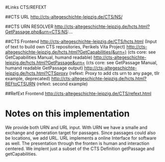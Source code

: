 #Links CTS/REFEXT

##CTS URL 
http://cts-altegeschichte-leipzig.de/CTS/NS/

##CTS URN RESOLVER
http://cts-altegeschichte-leipzig.de/hcts.html?GetPassage.php&urn=CTS:NS:...

##CTS Frontend
http://cts-altegeschichte-leipzig.de/CTS/hcts.html
(Input of text to build own CTS repositories, Perikels Vita Project)
http://cts-altegeschichte-leipzig.de/hcts.html?GetCapabilities(&urn=)
(cts core: see GetCapabilities Manual, humand readable)
http://cts-altegeschichte-leipzig.de/hcts.html?GetPassage&urn=
(cts core: see GetPassage Manual, humand readable GetPassage output)
http://cts-altegeschichte-leipzig.de/hcts.html?CTSproxy
(refext: Proxy to add cts urn to any page, tllr example, deprecated)
http://cts-altegeschichte-leipzig.de/hcts.html?REFtoCTSURN
(refext: second example)

##RefExt Frontend
http://cts-altegeschichte-leipzig.de/CTS/refext.html

# Notes on this implementation

We provide both URN and URL input. With URN we have a smalle and exchange and generation target for passages. Since passages could also be locations, we add URL. URL implements a online Interface for software as well. The presentation through the fronten is human and interaction centered. We implent just a subset of the CTS Definition getPassage and getCapabilities. 
